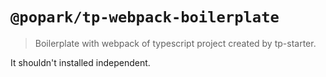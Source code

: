# `@popark/tp-webpack-boilerplate`

> Boilerplate with webpack of typescript project created by tp-starter.

It shouldn't installed independent.
